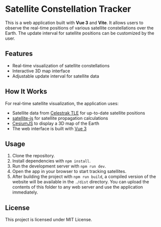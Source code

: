 # Satellite Constellation Tracker

This is a web application built with **Vue 3** and **Vite**. It allows users to observe the real-time positions of various satellite constellations over the Earth. The update interval for satellite positions can be customized by the user.

## Features

- Real-time visualization of satellite constellations
- Interactive 3D map interface
- Adjustable update interval for satellite data

## How It Works

For real-time satellite visualization, the application uses:
- Satellite data from [Celestrak TLE](https://celestrak.org/NORAD/elements/index.php?FORMAT=tle) for up-to-date satellite positions
- [satellite-js](https://github.com/shashwatak/satellite-js) for satellite propagation calculations
- [CesiumJS](https://cesium.com/platform/cesiumjs/) to display a 3D map of the Earth
- The web interface is built with [Vue 3](https://vuejs.org/)

## Usage

1. Clone the repository.
2. Install dependencies with `npm install`.
3. Run the development server with `npm run dev`.
4. Open the app in your browser to start tracking satellites.
5. After building the project with `npm run build`, a compiled version of the website will be available in the `./dist` directory. You can upload the contents of this folder to any web server and use the application immediately.

## License

This project is licensed under MIT License.

